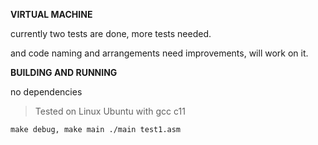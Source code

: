 **VIRTUAL MACHINE**

currently two tests are done, more tests needed.

and code naming and arrangements need improvements, will work on it.

**BUILDING AND RUNNING**

no dependencies

> Tested on Linux Ubuntu with gcc c11

`make debug, make main
./main test1.asm`

